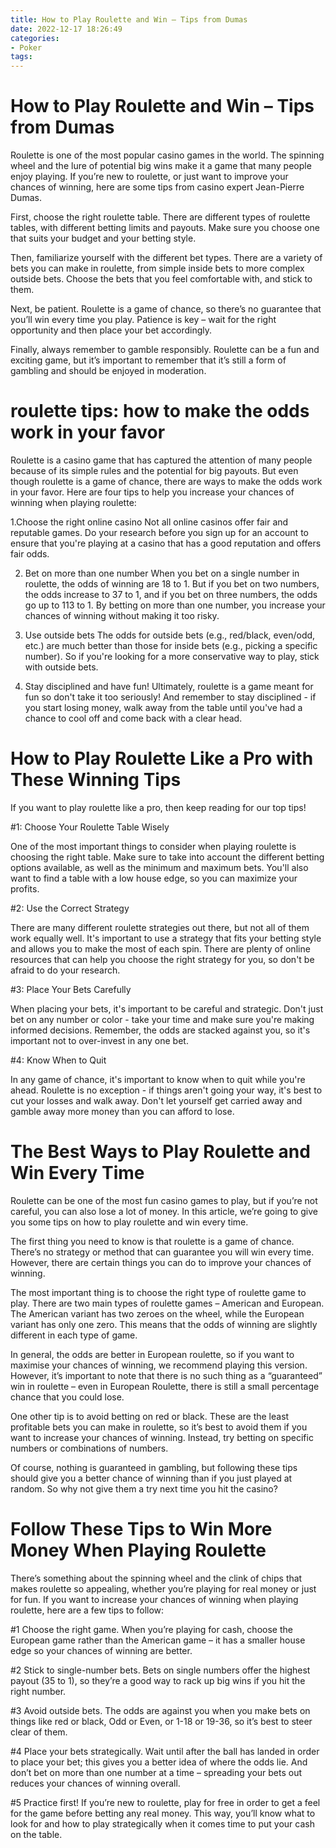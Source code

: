 ```yaml
---
title: How to Play Roulette and Win – Tips from Dumas 
date: 2022-12-17 18:26:49
categories:
- Poker
tags:
---
```



#  How to Play Roulette and Win – Tips from Dumas 

Roulette is one of the most popular casino games in the world. The spinning wheel and the lure of potential big wins make it a game that many people enjoy playing. If you’re new to roulette, or just want to improve your chances of winning, here are some tips from casino expert Jean-Pierre Dumas.

First, choose the right roulette table. There are different types of roulette tables, with different betting limits and payouts. Make sure you choose one that suits your budget and your betting style.

Then, familiarize yourself with the different bet types. There are a variety of bets you can make in roulette, from simple inside bets to more complex outside bets. Choose the bets that you feel comfortable with, and stick to them.

Next, be patient. Roulette is a game of chance, so there’s no guarantee that you’ll win every time you play. Patience is key – wait for the right opportunity and then place your bet accordingly.

Finally, always remember to gamble responsibly. Roulette can be a fun and exciting game, but it’s important to remember that it’s still a form of gambling and should be enjoyed in moderation.

#  roulette tips: how to make the odds work in your favor 

Roulette is a casino game that has captured the attention of many people because of its simple rules and the potential for big payouts. But even though roulette is a game of chance, there are ways to make the odds work in your favor. Here are four tips to help you increase your chances of winning when playing roulette:

1.Choose the right online casino
Not all online casinos offer fair and reputable games. Do your research before you sign up for an account to ensure that you're playing at a casino that has a good reputation and offers fair odds.

2. Bet on more than one number
When you bet on a single number in roulette, the odds of winning are 18 to 1. But if you bet on two numbers, the odds increase to 37 to 1, and if you bet on three numbers, the odds go up to 113 to 1. By betting on more than one number, you increase your chances of winning without making it too risky.

3. Use outside bets
The odds for outside bets (e.g., red/black, even/odd, etc.) are much better than those for inside bets (e.g., picking a specific number). So if you're looking for a more conservative way to play, stick with outside bets.

4. Stay disciplined and have fun!
Ultimately, roulette is a game meant for fun so don't take it too seriously! And remember to stay disciplined - if you start losing money, walk away from the table until you've had a chance to cool off and come back with a clear head.

#  How to Play Roulette Like a Pro with These Winning Tips 

If you want to play roulette like a pro, then keep reading for our top tips!

#1: Choose Your Roulette Table Wisely

One of the most important things to consider when playing roulette is choosing the right table. Make sure to take into account the different betting options available, as well as the minimum and maximum bets. You'll also want to find a table with a low house edge, so you can maximize your profits.

#2: Use the Correct Strategy

There are many different roulette strategies out there, but not all of them work equally well. It's important to use a strategy that fits your betting style and allows you to make the most of each spin. There are plenty of online resources that can help you choose the right strategy for you, so don't be afraid to do your research.

#3: Place Your Bets Carefully

When placing your bets, it's important to be careful and strategic. Don't just bet on any number or color - take your time and make sure you're making informed decisions. Remember, the odds are stacked against you, so it's important not to over-invest in any one bet.

#4: Know When to Quit

In any game of chance, it's important to know when to quit while you're ahead. Roulette is no exception - if things aren't going your way, it's best to cut your losses and walk away. Don't let yourself get carried away and gamble away more money than you can afford to lose.

#  The Best Ways to Play Roulette and Win Every Time 

Roulette can be one of the most fun casino games to play, but if you’re not careful, you can also lose a lot of money. In this article, we’re going to give you some tips on how to play roulette and win every time.

The first thing you need to know is that roulette is a game of chance. There’s no strategy or method that can guarantee you will win every time. However, there are certain things you can do to improve your chances of winning.

The most important thing is to choose the right type of roulette game to play. There are two main types of roulette games – American and European. The American variant has two zeroes on the wheel, while the European variant has only one zero. This means that the odds of winning are slightly different in each type of game.

In general, the odds are better in European roulette, so if you want to maximise your chances of winning, we recommend playing this version. However, it’s important to note that there is no such thing as a “guaranteed” win in roulette – even in European Roulette, there is still a small percentage chance that you could lose.

One other tip is to avoid betting on red or black. These are the least profitable bets you can make in roulette, so it’s best to avoid them if you want to increase your chances of winning. Instead, try betting on specific numbers or combinations of numbers.

Of course, nothing is guaranteed in gambling, but following these tips should give you a better chance of winning than if you just played at random. So why not give them a try next time you hit the casino?

#  Follow These Tips to Win More Money When Playing Roulette

There’s something about the spinning wheel and the clink of chips that makes roulette so appealing, whether you’re playing for real money or just for fun. If you want to increase your chances of winning when playing roulette, here are a few tips to follow:

#1 Choose the right game. When you’re playing for cash, choose the European game rather than the American game – it has a smaller house edge so your chances of winning are better.

#2 Stick to single-number bets. Bets on single numbers offer the highest payout (35 to 1), so they’re a good way to rack up big wins if you hit the right number.

#3 Avoid outside bets. The odds are against you when you make bets on things like red or black, Odd or Even, or 1-18 or 19-36, so it’s best to steer clear of them.

#4 Place your bets strategically. Wait until after the ball has landed in order to place your bet; this gives you a better idea of where the odds lie. And don’t bet on more than one number at a time – spreading your bets out reduces your chances of winning overall.

#5 Practice first! If you’re new to roulette, play for free in order to get a feel for the game before betting any real money. This way, you’ll know what to look for and how to play strategically when it comes time to put your cash on the table.